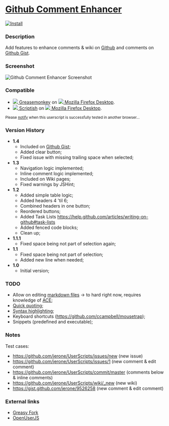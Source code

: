 # [Github Comment Enhancer](https://github.com/jerone/UserScripts/tree/master/Github_Comment_Enhancer)

[![Install](https://raw.github.com/jerone/UserScripts/master/_resources/Install-button.jpg)](https://github.com/jerone/UserScripts/raw/master/Github_Comment_Enhancer/Github_Comment_Enhancer.user.js)

### Description

Add features to enhance comments & wiki on [Github](https://github.com) and comments on [Github Gist](https://gist.github.com).

### Screenshot

![Github Comment Enhancer Screenshot](https://github.com/jerone/UserScripts/raw/master/Github_Comment_Enhancer/screenshot.jpg)

### Compatible

* [![](https://raw.github.com/jerone/UserScripts/master/_resources/Greasemonkey.png) Greasemonkey](https://addons.mozilla.org/firefox/addon/greasemonkey/) on [![](https://raw.github.com/jerone/UserScripts/master/_resources/Firefox.png) Mozilla Firefox Desktop](http://www.mozilla.org/en-US/firefox/fx/#desktop).
* [![](https://raw.github.com/jerone/UserScripts/master/_resources/Scriptish.png) Scriptish](https://addons.mozilla.org/firefox/addon/scriptish/) on [![](https://raw.github.com/jerone/UserScripts/master/_resources/Firefox.png) Mozilla Firefox Desktop](http://www.mozilla.org/en-US/firefox/fx/#desktop).

<sub>Please [notify](https://github.com/jerone/UserScripts/issues/new?title=Userscript%20%3Cname%3E%20%28%3Cversion%3E%29%20also%20works%20in%20%3Cbrowser%3E%20on%20%3Cdesktop/device%3E) when this userscript is successfully tested in another browser...</sub>

### Version History

* **1.4**
    * Included on [Github Gist](https://gist.github.com);
    * Added clear button;
    * Fixed issue with missing trailing space when selected; 
* **1.3**
    * Navigation logic implemented;
    * Inline comment logic implemented;
    * Included on Wiki pages;
    * Fixed warnings by JSHint;
* **1.2**
    * Added simple table logic;
    * Added headers 4 'til 6;
    * Combined headers in one button;
    * Reordered buttons;
    * Added Task Lists https://help.github.com/articles/writing-on-github#task-lists
    * Added fenced code blocks;
    * Clean up;
* **1.1.1**
    * Fixed space being not part of selection again;
* **1.1**
    * Fixed space being not part of selection;
    * Added new line when needed;
* **1.0**
    * Initial version;

### TODO

- Allow on editing [markdown files](https://github.com/jerone/UserScripts/edit/master/README.md) -> to hard right now, requires knowledge of [ACE](https://github.com/ajaxorg/ace);
- [Quick quoting](https://help.github.com/articles/writing-on-github#quick-quoting);
- [Syntax highlighting](https://help.github.com/articles/github-flavored-markdown#syntax-highlighting);
- Keyboard shortcuts (https://github.com/ccampbell/mousetrap);
- Snippets (predefined and executable);

### Notes

Test cases:

- https://github.com/jerone/UserScripts/issues/new (new issue)
- https://github.com/jerone/UserScripts/issues/1 (new comment & edit comment)
- https://github.com/jerone/UserScripts/commit/master (comments below & inline comments)
- https://github.com/jerone/UserScripts/wiki/_new (new wiki)
- https://gist.github.com/jerone/9526258 (new comment & edit comment)

### External links

* [Greasy Fork](https://greasyfork.org/scripts/493-github-comment-enhancer)
* [OpenUserJS](https://openuserjs.org/scripts/jerone/httpsgithub.comjeroneUserScripts/Github_Comment_Enhancer)
